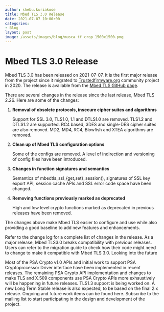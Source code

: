 ```yaml
---
author: shebu.kuriakose
title: Mbed TLS 3.0 Release 
date: 2021-07-07 10:00:00
categories:
- Blog
layout: post
image: /assets/images/blog/musca_tf_crop_1500x1500.png
---
```


**Mbed TLS 3.0 Release**
=====================================================
Mbed TLS 3.0 has been released on 2021-07-07. It is the first major release from the project since it
migrated to [Trustedfirmware.org](https://www.trustedfirmware.org/) community project in 2020. The release is available from the [Mbed TLS
GitHub page](https://github.com/ARMmbed/mbedtls/releases).

There are several changes in the release since the last release, Mbed TLS 2.26. Here are some of the
changes:

1. **Removal of obsolete protocols, insecure cipher suites and algorithms**

   Support for SSL 3.0, TLS1.0, 1.1 and DTLS1.0 are removed. TLS1.2 and DTLS1.2 are supported. RC4
based, 3DES and single-DES cipher suites are also removed. MD2, MD4, RC4, Blowfish and XTEA
algorithms are removed.

2. **Clean up of Mbed TLS configuration options**

   Some of the configs are removed. A level of indirection and versioning of config files have been
introduced.

3. **Changes in function signatures and semantics**

   Semantics of mbedtls_ssl_{get,set}_session(), signatures of SSL key export API, session cache APIs
and SSL error code space have been changed.

4. **Removing functions previously marked as deprecated**

   High and low level crypto functions marked as deprecated in previous releases have been removed.

The changes above make Mbed TLS easier to configure and use while also providing a good baseline to
add new features and enhancements.

Refer to the change log for a complete list of changes in the release. As a major release, Mbed TLS3.0
breaks compatibility with previous releases. Users can refer to the migration guide to check how their
code might need to change to make it compatible with Mbed TLS 3.0.
Looking into the future

Most of the PSA Crypto v1.0 APIs and initial work to support PSA Cryptoprocessor Driver interface have
been implemented in recent releases. The remaining PSA Crypto API implementation and changes to
make TLS and X.509 components use PSA Crypto APIs more exhaustively will be happening in future
releases. TLS1.3 support is being worked on. A new Long Term Stable release is also expected, to be
based on the final 2.x release. Ongoing and future work items can be found here. Subscribe to the
mailing list to start participating in the design and development of the project.
